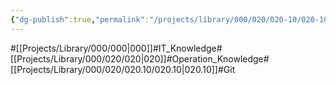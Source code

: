 ```yaml
---
{"dg-publish":true,"permalink":"/projects/library/000/020/020-10/020-10/","noteIcon":"0","created":"2024-02-23T13:25:20.885+09:00","updated":"2024-04-11T00:10:34.645+09:00"}
---
```


#[[Projects/Library/000/000\|000]]#IT_Knowledge#[[Projects/Library/000/020/020\|020]]#Operation_Knowledge#[[Projects/Library/000/020/020.10/020.10\|020.10]]#Git



